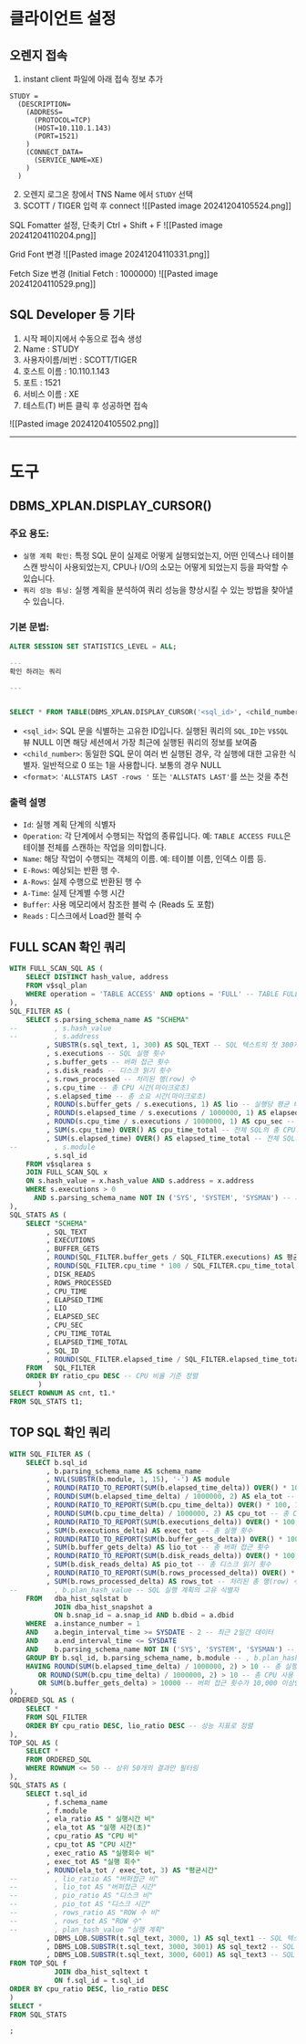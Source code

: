 # 클라이언트 설정
## 오렌지 접속

1. instant client 파일에 아래 접속 정보 추가

```
STUDY =
  (DESCRIPTION=
    (ADDRESS=
      (PROTOCOL=TCP)
      (HOST=10.110.1.143)
      (PORT=1521)
    )
    (CONNECT_DATA=
      (SERVICE_NAME=XE)
    )
  )
```

2. 오렌지 로그온 창에서 TNS Name 에서 `STUDY` 선택
3. SCOTT / TIGER 입력 후 connect
![[Pasted image 20241204105524.png]]

SQL Fomatter 설정, 단축키 Ctrl + Shift + F
![[Pasted image 20241204110204.png]]

Grid Font 변경
![[Pasted image 20241204110331.png]] 

Fetch Size 변경 (Initial Fetch : 1000000)
![[Pasted image 20241204110529.png]]

## SQL Developer 등 기타
1. 시작 페이지에서 수동으로 접속 생성
2. Name : STUDY
3. 사용자이름/비번 : SCOTT/TIGER
4. 호스트 이름 : 10.110.1.143
5. 포트 : 1521
6. 서비스 이름 : XE
7. 테스트(T) 버튼 클릭 후 성공하면 접속

![[Pasted image 20241204105502.png]]


---
# 도구
## DBMS_XPLAN.DISPLAY_CURSOR()

### 주요 용도:

- `실행 계획 확인:` 특정 SQL 문이 실제로 어떻게 실행되었는지, 어떤 인덱스나 테이블 스캔 방식이 사용되었는지, CPU나 I/O의 소모는 어떻게 되었는지 등을 파악할 수 있습니다.
- `쿼리 성능 튜닝:` 실행 계획을 분석하여 쿼리 성능을 향상시킬 수 있는 방법을 찾아낼 수 있습니다.

### 기본 문법:

```SQL
ALTER SESSION SET STATISTICS_LEVEL = ALL;

---
확인 하려는 쿼리

---


SELECT * FROM TABLE(DBMS_XPLAN.DISPLAY_CURSOR('<sql_id>', <child_number>, '<format>'));
```
- `<sql_id>`: SQL 문을 식별하는 고유한 ID입니다. 실행된 쿼리의 `SQL_ID`는 `V$SQL` 뷰
		  NULL 이면 해당 세션에서 가장 최근에 실행된 쿼리의 정보를 보여줌
- `<child_number>`: 동일한 SQL 문이 여러 번 실행된 경우, 각 실행에 대한 고유한 식별자. 일반적으로 0 또는 1을 사용합니다.
				보통의 경우 NULL 
- `<format>`: `'ALLSTATS LAST -rows '` 또는 `'ALLSTATS LAST'`를 쓰는 것을 추천

### 출력 설명
- `Id`: 실행 계획 단계의 식별자
- `Operation`: 각 단계에서 수행되는 작업의 종류입니다. 예: `TABLE ACCESS FULL`은 테이블 전체를 스캔하는 작업을 의미합니다.
- `Name`: 해당 작업이 수행되는 객체의 이름. 예: 테이블 이름, 인덱스 이름 등.
- `E-Rows`: 예상되는 반환 행 수.
- ``A-Rows``: 실제 수행으로 반환된 행 수
- ``A-Time``: 실제 단계별 수행 시간
- ``Buffer``: 사용 메모리에서 참조한 블럭 수 (Reads 도 포함)
- `Reads` : 디스크에서 Load한 블럭 수



## FULL SCAN 확인 쿼리

```sql
WITH FULL_SCAN_SQL AS (
    SELECT DISTINCT hash_value, address
    FROM v$sql_plan
    WHERE operation = 'TABLE ACCESS' AND options = 'FULL' -- TABLE FULL SCAN 조건
),
SQL_FILTER AS (
    SELECT s.parsing_schema_name AS "SCHEMA"
--         , s.hash_value
--         , s.address
         , SUBSTR(s.sql_text, 1, 300) AS SQL_TEXT -- SQL 텍스트의 첫 300자
         , s.executions -- SQL 실행 횟수
         , s.buffer_gets -- 버퍼 접근 횟수
         , s.disk_reads -- 디스크 읽기 횟수
         , s.rows_processed -- 처리된 행(row) 수
         , s.cpu_time -- 총 CPU 시간(마이크로초)
         , s.elapsed_time -- 총 소요 시간(마이크로초)
         , ROUND(s.buffer_gets / s.executions, 1) AS lio -- 실행당 평균 버퍼 접근 횟수
         , ROUND(s.elapsed_time / s.executions / 1000000, 1) AS elapsed_sec -- 실행당 평균 소요 시간(초)
         , ROUND(s.cpu_time / s.executions / 1000000, 1) AS cpu_sec -- 실행당 평균 CPU 시간(초)
         , SUM(s.cpu_time) OVER() AS cpu_time_total -- 전체 SQL의 총 CPU 시간 합계
         , SUM(s.elapsed_time) OVER() AS elapsed_time_total -- 전체 SQL의 총 소요 시간 합계
--         , s.module
         , s.sql_id
    FROM v$sqlarea s
    JOIN FULL_SCAN_SQL x
    ON s.hash_value = x.hash_value AND s.address = x.address
    WHERE s.executions > 0
      AND s.parsing_schema_name NOT IN ('SYS', 'SYSTEM', 'SYSMAN') -- 시스템 스키마 제외
),
SQL_STATS AS (
    SELECT "SCHEMA"
         , SQL_TEXT
         , EXECUTIONS
         , BUFFER_GETS
         , ROUND(SQL_FILTER.buffer_gets / SQL_FILTER.executions) AS 평균버퍼사용 -- 평균 버퍼 사용
         , ROUND(SQL_FILTER.cpu_time * 100 / SQL_FILTER.cpu_time_total, 1) AS ratio_cpu -- CPU 사용 비율(%)
         , DISK_READS
         , ROWS_PROCESSED
         , CPU_TIME
         , ELAPSED_TIME
         , LIO
         , ELAPSED_SEC
         , CPU_SEC
         , CPU_TIME_TOTAL
         , ELAPSED_TIME_TOTAL
         , SQL_ID
         , ROUND(SQL_FILTER.elapsed_time / SQL_FILTER.elapsed_time_total * 100, 1) AS ratio_elapsed -- 전체 실행 시간 비율(%)
    FROM   SQL_FILTER
    ORDER BY ratio_cpu DESC -- CPU 비율 기준 정렬
       )
SELECT ROWNUM AS cnt, t1.*
FROM SQL_STATS t1;
```


## TOP SQL 확인 쿼리

```sql
WITH SQL_FILTER AS (
    SELECT b.sql_id
         , b.parsing_schema_name AS schema_name
         , NVL(SUBSTR(b.module, 1, 15), '-') AS module
         , ROUND(RATIO_TO_REPORT(SUM(b.elapsed_time_delta)) OVER() * 100, 1) AS ela_ratio -- 전체 실행 시간 대비 비율(%)
         , ROUND(SUM(b.elapsed_time_delta) / 1000000, 2) AS ela_tot -- 총 실행 시간(초 단위)
         , ROUND(RATIO_TO_REPORT(SUM(b.cpu_time_delta)) OVER() * 100, 1) AS cpu_ratio -- 전체 CPU 사용량 대비 비율(%)
         , ROUND(SUM(b.cpu_time_delta) / 1000000, 2) AS cpu_tot -- 총 CPU 소요 시간(초 단위)
         , ROUND(RATIO_TO_REPORT(SUM(b.executions_delta)) OVER() * 100, 1) AS exec_ratio -- 전체 실행 횟수 대비 비율(%)
         , SUM(b.executions_delta) AS exec_tot -- 총 실행 횟수
         , ROUND(RATIO_TO_REPORT(SUM(b.buffer_gets_delta)) OVER() * 100, 1) AS lio_ratio -- 전체 버퍼 접근 횟수 대비 비율(%)
         , SUM(b.buffer_gets_delta) AS lio_tot -- 총 버퍼 접근 횟수
         , ROUND(RATIO_TO_REPORT(SUM(b.disk_reads_delta)) OVER() * 100, 1) AS pio_ratio -- 전체 디스크 읽기 횟수 대비 비율(%)
         , SUM(b.disk_reads_delta) AS pio_tot -- 총 디스크 읽기 횟수
         , ROUND(RATIO_TO_REPORT(SUM(b.rows_processed_delta)) OVER() * 100, 1) AS rows_ratio -- 전체 처리된 행(row) 수 대비 비율(%)
         , SUM(b.rows_processed_delta) AS rows_tot -- 처리된 총 행(row) 수
--         , b.plan_hash_value -- SQL 실행 계획의 고유 식별자
    FROM   dba_hist_sqlstat b
           JOIN dba_hist_snapshot a 
           ON b.snap_id = a.snap_id AND b.dbid = a.dbid
    WHERE  a.instance_number = 1
    AND    a.begin_interval_time >= SYSDATE - 2 -- 최근 2일간 데이터
    AND    a.end_interval_time <= SYSDATE
    AND    b.parsing_schema_name NOT IN ('SYS', 'SYSTEM', 'SYSMAN') -- 시스템 스키마 제외
    GROUP BY b.sql_id, b.parsing_schema_name, b.module -- , b.plan_hash_value
    HAVING ROUND(SUM(b.elapsed_time_delta) / 1000000, 2) > 10 -- 총 실행 시간이 10초 이상인 SQL
       OR ROUND(SUM(b.cpu_time_delta) / 1000000, 2) > 10 -- 총 CPU 사용 시간이 10초 이상인 SQL
       OR SUM(b.buffer_gets_delta) > 10000 -- 버퍼 접근 횟수가 10,000 이상인 SQL
),
ORDERED_SQL AS (
    SELECT *
    FROM SQL_FILTER
    ORDER BY cpu_ratio DESC, lio_ratio DESC -- 성능 지표로 정렬
),
TOP_SQL AS (
    SELECT *
    FROM ORDERED_SQL
    WHERE ROWNUM <= 50 -- 상위 50개의 결과만 필터링
),
SQL_STATS AS (
    SELECT t.sql_id
         , f.schema_name
         , f.module
         , ela_ratio AS " 실행시간 비"
         , ela_tot AS "실행 시간(초)"
         , cpu_ratio AS "CPU 비"
         , cpu_tot AS "CPU 시간"
         , exec_ratio AS "실행회수 비"
         , exec_tot AS "실행 회수"
         , ROUND(ela_tot / exec_tot, 3) AS "평균시간"   
--         , lio_ratio AS "버퍼접근 비"
--         , lio_tot AS "버퍼접근 시간"
--         , pio_ratio AS "디스크 비"
--         , pio_tot AS "디스크 시간"
--         , rows_ratio AS "ROW 수 비"
--         , rows_tot AS "ROW 수"
--         , plan_hash_value "실행 계획"
         , DBMS_LOB.SUBSTR(t.sql_text, 3000, 1) AS sql_text1 -- SQL 텍스트 앞 3000자
         , DBMS_LOB.SUBSTR(t.sql_text, 3000, 3001) AS sql_text2 -- SQL 텍스트 다음 3000자
         , DBMS_LOB.SUBSTR(t.sql_text, 3000, 6001) AS sql_text3 -- SQL 텍스트 다음 3000자
FROM TOP_SQL f
           JOIN dba_hist_sqltext t 
           ON f.sql_id = t.sql_id
ORDER BY cpu_ratio DESC, lio_ratio DESC           
)
SELECT *
FROM SQL_STATS

;


```